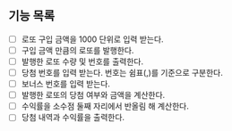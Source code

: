 ## 기능 목록

- [ ]  로또 구입 금액을 1000 단위로 입력 받는다.
- [ ]  구입 금액 만큼의 로또를 발행한다.
- [ ]  발행한 로또 수량 및 번호를 출력한다.
- [ ]  당첨 번호를 입력 받는다. 번호는 쉼표(,)를 기준으로 구분한다.
- [ ]  보너스 번호를 입력 받는다.
- [ ]  발행한 로또의 당첨 여부와 금액을 계산한다.
- [ ]  수익률을 소수점 둘째 자리에서 반올림 해 계산한다.
- [ ]  당첨 내역과 수익률을 출력한다.